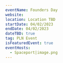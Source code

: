 ```yaml
---
eventName: Founders Day
website: 
location: Location TBD
startDate: 04/02/2023
endDate: 04/02/2023
dateTBD: true
tag: PLN Event
isFeaturedEvent: true
eventHosts:
  - Spaceport|image.png
---
```

